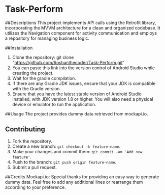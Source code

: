 # Task-Perform

##Descriptions
This project implements API calls using the Retrofit library, incorporating the MVVM architecture for a clean and organized codebase. It utilizes the Navigation component for activity communication and employs a repository for managing business logic.

##Installation
 1. Clone the repository: git clone "https://github.com/Roshanthecoder/Task-Perform.git"
 2. You can paste this link into the version control of Android Studio while creating the project.
 3. Wait for the gradle compilation.
 4. If there are any Gradle JDK issues, ensure that your JDK is compatible with the Gradle version.
 5. Ensure that you have the latest stable version of Android Studio installed, with JDK version 1.8 or higher. You will also need a physical device or emulator to run the application.




##Usage
The project provides dummy data retrieved from mockapi.io.


## Contributing

1. Fork the repository.
2. Create a new branch: `git checkout -b feature-name`.
3. Make your changes and commit them: `git commit -am 'Add new feature'`.
4. Push to the branch: `git push origin feature-name`.
5. Submit a pull request.

##Credits
Mockapi.io: Special thanks for providing an easy way to generate dummy data.
Feel free to add any additional lines or rearrange them according to your preference.
